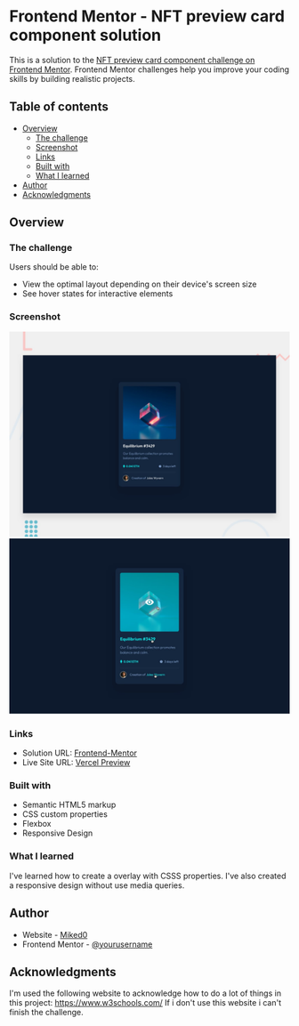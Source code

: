 # Frontend Mentor - NFT preview card component solution

This is a solution to the [NFT preview card component challenge on Frontend Mentor](https://www.frontendmentor.io/challenges/nft-preview-card-component-SbdUL_w0U). Frontend Mentor challenges help you improve your coding skills by building realistic projects. 

## Table of contents

- [Overview](#overview)
  - [The challenge](#the-challenge)
  - [Screenshot](#screenshot)
  - [Links](#links)
  - [Built with](#built-with)
  - [What I learned](#what-i-learned)
- [Author](#author)
- [Acknowledgments](#acknowledgments)


## Overview

### The challenge

Users should be able to:

- View the optimal layout depending on their device's screen size
- See hover states for interactive elements

### Screenshot

![](/design/desktop-preview.jpg)
![](/design/active-states.jpg)

### Links

- Solution URL: [Frontend-Mentor](https://www.frontendmentor.io/solutions/frontend-mentor-nft-preview-card-component-responsive-with-flexbox-Xes2xad8uC)
- Live Site URL: [Vercel Preview](https://frontend-mentor-nft-preview-card-component-one.vercel.app/)

### Built with

- Semantic HTML5 markup
- CSS custom properties
- Flexbox
- Responsive Design
### What I learned

I've learned how to create a overlay with CSSS properties. I've also created a responsive design without use media queries.




## Author

- Website - [Miked0](https://www.github.com/Miked0)
- Frontend Mentor - [@yourusername](https://www.frontendmentor.io/profile/Miked0)


## Acknowledgments

I'm used the following website to acknowledge how to do a lot of things in this project: https://www.w3schools.com/
If i don't use this website i can't finish the challenge. 
